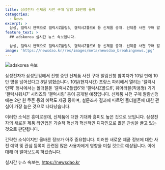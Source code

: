 ```yaml
---
title: 삼성전자 신제품 사전 구매 알람 10만명 돌파
categories:
  - News
excerpt: >
  삼성, 갤럭시 언팩으로 갤럭시Z플립6, 갤럭시Z폴드6 등 신제품 공개. 신제품 사전 구매 알람신청 참여자 10만명 돌파! 폴더블폰에 대한 관심 높아, AI 기능으로는 번역과 카메라에 기대감 UP!
feature_text: >
  ## adskorea 실시간 뉴스 속보입니다.

  삼성, 갤럭시 언팩으로 갤럭시Z플립6, 갤럭시Z폴드6 등 신제품 공개. 신제품 사전 구매 알람신청 참여자 10만명 돌파! 폴더블폰에 대한 관심 높아, AI 기능으로는 번역과 카메라에 기대감 UP!
image: 'https://newsdao.kr/res/images/meta/newsdao_breakingnews.jpg'
---
```


<p><img src="https://newsdao.kr/res/images/meta/newsdao_breakingnews.jpg" alt="adskorea 속보" /></p>

<p>삼성전자가 삼성닷컴에서 진행 중인 신제품 사전 구매 알람신청 참여자가 10일 만에 10만 명을 넘어섰다고 8일 밝혔습니다. 10일(현지시간) 프랑스 파리에서 열리는 '갤럭시 언팩' 행사에서는 폴더블폰 ‘갤럭시Z플립6’와 ‘갤럭시Z폴드6’, 웨어러블(착용형) 기기 ‘갤럭시워치7’ 시리즈와 ‘갤럭시링’ 등이 공개될 예정입니다. 신제품 사전 구매 알람신청에는 2만 원 쿠폰 등의 혜택도 제공 중이며, 설문조사 결과에 따르면 폴더블폰에 대한 관심이 가장 높은 것으로 나타났습니다. </p>

<p>이러한 소식은 흥미로운데, 신제품에 대한 기대와 흥미도 높은 것으로 보입니다. 삼성전자의 새로운 제품 라인업은 기술적 혁신과 혁신적인 디자인으로 많은 관심을 끌고 있는 것으로 판단됩니다. </p>

<p>간략한 소식이지만 올바른 정보가 아주 중요합니다. 이러한 새로운 제품 정보에 대한 사전 예약 및 관심 등록이 관련된 많은 사용자에게 영향을 미칠 것으로 예상됩니다. 이에 대해 더 알아보도록 하겠습니다.</p>
실시간 뉴스 속보는, <a href="https://newsdao.kr" rel="dofollow">https://newsdao.kr</a>


